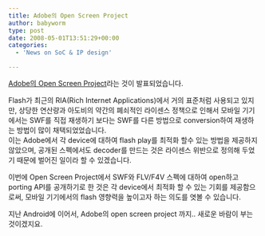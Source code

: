 ```yaml
---
title: Adobe의 Open Screen Project
author: babyworm
type: post
date: 2008-05-01T13:51:29+00:00
categories:
  - 'News on SoC & IP design'

---
```

<A href="http://www.adobe.com/openscreenproject/" target=_blank>Adobe의 Open Screen Project</A>라는 것이 발표되었습니다.

Flash가 최근의 RIA(Rich Internet Applications)에서 거의 표준처럼 사용되고 있지만, 상당한 연산량과 아도비의 약간의 폐쇠적인 라이센스 정책으로 인해서 모바일 기기에서는 SWF를 직접 재생하기 보다는 SWF를 다른 방법으로 conversion하여 재생하는 방법이 많이 채택되었었습니다.
<br>
이는 Adobe에서 각 device에 대하여 flash play를 최적화 할수 있는 방법을 제공하지 않았으며, 공개된 스펙에서도 decoder를 만드는 것은 라이센스 위반으로 정의해 두었기 때문에 벌어진 일이라 할 수 있겠습니다.

이번에 Open Screen Project에서 SWF와 FLV/F4V 스펙에 대하여 open하고 porting API를 공개하기로 한 것은 각 device에서 최적화 할 수 있는 기회를 제공함으로써, 모바일 기기에서의 flash 영향력을 높이고자 하는 의도를 엿볼 수 있습니다.

지난 Android에 이어서, Adobe의 open screen project 까지.. 새로운 바람이 부는 것이겠지요.
